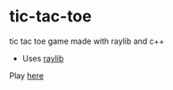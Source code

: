 # tic-tac-toe
tic tac toe game made with raylib and c++

* Uses [raylib](https://www.raylib.com/)

Play [here](https://priceless-kowalevski-d4df5d.netlify.app/)
